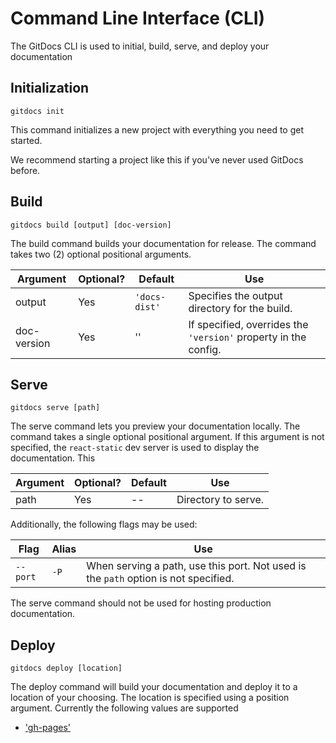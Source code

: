 # Command Line Interface (CLI)

The GitDocs CLI is used to initial, build, serve, and deploy your documentation

## Initialization

`gitdocs init`

This command initializes a new project with everything you need to get started.

<Tip>We recommend starting a project like this if you've never used GitDocs before.</Tip>

## Build

`gitdocs build [output] [doc-version]`

The build command builds your documentation for release. The command takes two (2) optional positional arguments.

| Argument | Optional? | Default | Use |
| -------- | --------- | ------- | --- |
| output | Yes | `'docs-dist'` | Specifies the output directory for the build. |
| doc-version | Yes | '' | If specified, overrides the `'version'` property in the config. |

## Serve

`gitdocs serve [path]`

The serve command lets you preview your documentation locally. The command takes a single optional positional argument. If this argument is not specified, the `react-static` dev server is used to display the documentation. This

| Argument | Optional? | Default | Use |
| -------- | --------- | ------- | --- |
| path | Yes | -- | Directory to serve. |


Additionally, the following flags may be used:

| Flag | Alias | Use |
| ---- | ----- | --- |
| `--port` | `-P` | When serving a path, use this port. Not used is the `path` option is not specified.

<Danger>The serve command should not be used for hosting production documentation.</Danger>

## Deploy

`gitdocs deploy [location]`

The deploy command will build your documentation and deploy it to a location of your choosing. The location is specified using a position argument. Currently the following values are supported

* ['gh-pages'](/deploying/github)
